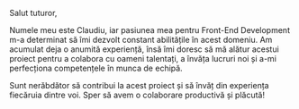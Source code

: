 Salut tuturor,

Numele meu este Claudiu, iar pasiunea mea pentru Front-End Development m-a determinat să îmi 
dezvolt constant abilitățile în acest domeniu. Am acumulat deja o anumită experiență, însă îmi 
doresc să mă alătur acestui proiect pentru a colabora cu oameni talentați, a învăța lucruri 
noi și a-mi perfecționa competențele în munca de echipă.

Sunt nerăbdător să contribui la acest proiect și să învăț din experiența fiecăruia dintre voi. 
Sper să avem o colaborare productivă și plăcută!
